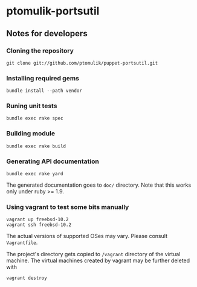 
# ptomulik-portsutil

## Notes for developers

### Cloning the repository

    git clone git://github.com/ptomulik/puppet-portsutil.git

### Installing required gems

    bundle install --path vendor

### Runing unit tests

    bundle exec rake spec

### Building module

    bundle exec rake build

### Generating API documentation

    bundle exec rake yard

The generated documentation goes to `doc/` directory. Note that this works only
under ruby >= 1.9.

### Using vagrant to test some bits manually

    vagrant up freebsd-10.2
    vagrant ssh freebsd-10.2

The actual versions of supported OSes may vary. Please consult `Vagrantfile`.

The project's directory gets copied to `/vagrant` directory of the virtual
machine. The virtual machines created by vagrant may be further deleted with

    vagrant destroy
